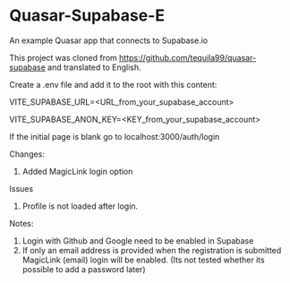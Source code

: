 # Quasar-Supabase-E
An example Quasar app that connects to Supabase.io

This project was cloned from https://github.com/tequila99/quasar-supabase
and translated to English.

Create a .env file and add it to the root with this content:

VITE_SUPABASE_URL=<URL_from_your_supabase_account>

VITE_SUPABASE_ANON_KEY=<KEY_from_your_supabase_account>

If the initial page is blank go to localhost:3000/auth/login

Changes:
1) Added MagicLink login option

Issues
1) Profile is not loaded after login.

Notes:
1) Login with Github and Google need to be enabled in Supabase
2) If only an email address is provided when the registration is submitted MagicLink (email) login will be enabled. (Its not tested whether its possible to add a password later)

